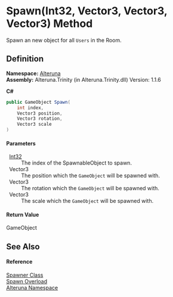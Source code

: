 # Spawn(Int32, Vector3, Vector3, Vector3) Method


Spawn an new object for all `Users` in the Room.



## Definition
**Namespace:** <a href="N_Alteruna">Alteruna</a>  
**Assembly:** Alteruna.Trinity (in Alteruna.Trinity.dll) Version: 1.1.6

**C#**
``` C#
public GameObject Spawn(
	int index,
	Vector3 position,
	Vector3 rotation,
	Vector3 scale
)
```



#### Parameters
<dl><dt>  <a href="https://learn.microsoft.com/dotnet/api/system.int32" target="_blank" rel="noopener noreferrer">Int32</a></dt><dd>The index of the SpawnableObject to spawn.</dd><dt>  Vector3</dt><dd>The position which the <code>GameObject</code> will be spawned with.</dd><dt>  Vector3</dt><dd>The rotation which the <code>GameObject</code> will be spawned with.</dd><dt>  Vector3</dt><dd>The scale which the <code>GameObject</code> will be spawned with.</dd></dl>

#### Return Value
GameObject

## See Also


#### Reference
<a href="T_Alteruna_Spawner">Spawner Class</a>  
<a href="Overload_Alteruna_Spawner_Spawn">Spawn Overload</a>  
<a href="N_Alteruna">Alteruna Namespace</a>  
